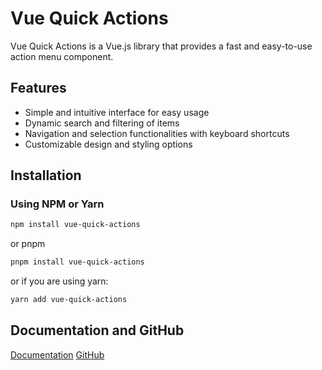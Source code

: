 # Vue Quick Actions

Vue Quick Actions is a Vue.js library that provides a fast and easy-to-use action menu component.

## Features

- Simple and intuitive interface for easy usage
- Dynamic search and filtering of items
- Navigation and selection functionalities with keyboard shortcuts
- Customizable design and styling options

## Installation

### Using NPM or Yarn

```bash
npm install vue-quick-actions
```
or pnpm
```bash
pnpm install vue-quick-actions
```
or if you are using yarn:
```bash
yarn add vue-quick-actions
```

## Documentation and GitHub

[Documentation](https://vuequickactions.vercel.app)
[GitHub](https://github.com/iAli7/vue-quick-actions.git)
